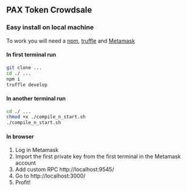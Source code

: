 ## PAX Token Crowdsale

### Easy install on local machine

To work you will need a [npm](https://www.npmjs.com/get-npm),
[truffle](http://truffleframework.com/) and
[Metamask](https://metamask.io/)

####  In first terminal run

```bash
git clone ...
cd ./ ...
npm i
truffle develop
```

#### In another terminal run

```bash
cd ./ ...
chmod +x ./compile_n_start.sh
./compile_n_start.sh
```

#### In browser

1. Log in Metamask
2. Import the first private key from the first terminal in the Metamask
account
3. Add custom RPC http://localhost:9545/
4. Go to http://localhost:3000/
5. Profit!
